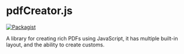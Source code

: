 # pdfCreator.js
[![Packagist](https://img.shields.io/packagist/l/doctrine/orm.svg?maxAge=2592000?style=flat-square)]()

A library for creating rich PDFs using JavaScript, it has multiple built-in layout, and the ability to create customs.
